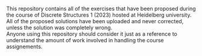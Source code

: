 This repository contains all of the exercises that have been proposed during the course of Discrete Structures 1 (2023) hosted at Heidelberg university. All of the proposed solutions have been uploaded and never corrected, unless the solution was completely wrong.
<br>
Anyone using this repository should consider it just as a reference to understand the amount of work involved in handling the course assignements.
